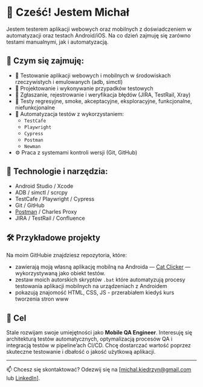 # 👋 Cześć! Jestem Michał

Jestem testerem aplikacji webowych oraz mobilnych z doświadczeniem w automatyzacji oraz testach Android/iOS. Na co dzień zajmuję się zarówno testami manualnymi, jak i automatyzacją.

## 💼 Czym się zajmuję:

* 📱 Testowanie aplikacji webowych i mobilnych w środowiskach rzeczywistych i emulowanych (adb, simctl)
* 🧪 Projektowanie i wykonywanie przypadków testowych
* 🐛 Zgłaszanie, rejestrowanie i weryfikacja błędów (JIRA, TestRail, Xray)
* 🔄 Testy regresyjne, smoke, akceptacyjne, eksploracyjne, funkcjonalne, niefunkcjonalne
* 🤖 Automatyzacja testów z wykorzystaniem:
  * `TestCafe`
  * `Playwright`
  * `Cypress`
  * `Postman`
  * `Newman`
* ⚙️ Praca z  systemami kontroli wersji (Git, GitHub)

## 🧠 Technologie i narzędzia:

* Android Studio / Xcode
* ADB / simctl / scrcpy
* TestCafe / Playwright / Cypress
* Git / GitHub
* [Postman](https://github.com/MKiedrzyn/postman-project) / Charles Proxy
* JIRA / TestRail / Confluence

## 🛠️ Przykładowe projekty

Na moim GitHubie znajdziesz repozytoria, które:

* zawierają moją własną aplikację mobilną na Androida — [Cat Clicker](https://github.com/MKiedrzyn/CatClicker) — wykorzystywaną jako obiekt testów.
* zestaw moich autorskich skryptów `.bat` które automatyzują procesy testowania aplikacji mobilnych na urządzeniach z Androidem 
* pokazują znajomość HTML, CSS, JS - przerabiałem kiedyś kurs tworzenia stron www

## 🎯 Cel

Stale rozwijam swoje umiejętności jako **Mobile QA Engineer**. Interesuję się architekturą testów automatycznych, optymalizacją procesów QA i integracją testów w pipeline’ach CI/CD. Chcę dostarczać wartość poprzez skuteczne testowanie i dbałość o jakość użytkową aplikacji.

---

📫 Chcesz się skontaktować? Odezwij się na \[michal.kiedrzyn@gmail.com lub [LinkedIn](https://www.linkedin.com/in/michal-kiedrzyn/)].
